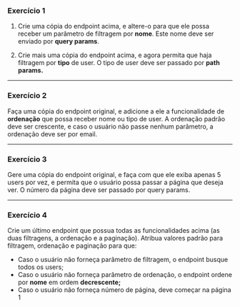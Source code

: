 ### Exercício 1

1. Crie uma cópia do endpoint acima, e altere-o para que ele possa receber um parâmetro de filtragem por **nome**. Este nome deve ser enviado por **query params**.

2. Crie mais uma cópia do endpoint acima, e agora permita que haja filtragem por **tipo** de user. O tipo de user deve ser passado por **path params.**
---
### Exercício 2
Faça uma cópia do endpoint original, e adicione a ele a funcionalidade de **ordenação** que possa receber nome ou tipo de user. A ordenação padrão deve ser crescente, e caso o usuário não passe nenhum parâmetro, a ordenação deve ser por email.

---
### Exercício 3
Gere uma cópia do endpoint original, e faça com que ele exiba apenas 5 users por vez, e permita que o usuário possa passar a página que deseja ver. O número da página deve ser passado por query params.

---
### Exercício 4
Crie um último endpoint que possua todas as funcionalidades acima (as duas filtragens, a ordenação e a paginação). Atribua valores padrão para filtragem, ordenação e paginação para que:

- Caso o usuário não forneça parâmetro de filtragem, o endpoint busque todos os users;
- Caso o usuário não forneça parâmetro de ordenação, o endpoint ordene por **nome** em ordem **decrescente;**
- Caso o usuário não forneça número de página, deve começar na página 1